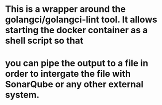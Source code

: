 # This is a wrapper around the golangci/golangci-lint tool. It allows starting the docker container as a shell script so that
# you can pipe the output to a file in order to intergate the file with SonarQube or any other external system.
